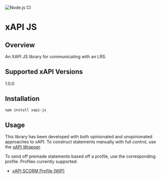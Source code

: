 ![Node.js CI](https://github.com/CookieCookson/xAPI-JS/workflows/Node.js%20CI/badge.svg)

# xAPI JS
## Overview
An XAPI JS library for communicating with an LRS.

## Supported xAPI Versions
1.0.0

## Installation
```bash
npm install xapi-js
```

## Usage
This library has been developed with both opinionated and unopinionated approaches to xAPI. To construct statements manually with full control, use the [xAPI Wrapper](/docs/xapi-wrapper.md).

To send off premade statements based off a profile, use the corresponding profile. Profiles currently supported:
- [xAPI SCORM Profile (WIP)](/docs/profiles/xapi-scorm.md)
